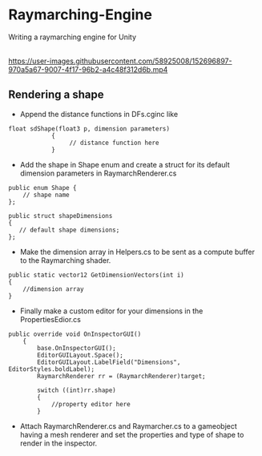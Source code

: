 # Raymarching-Engine
 Writing a raymarching engine for Unity<br><br>


https://user-images.githubusercontent.com/58925008/152696897-970a5a67-9007-4f17-96b2-a4c48f312d6b.mp4

## Rendering a shape

* Append the distance functions in DFs.cginc like
```
float sdShape(float3 p, dimension parameters)	
			{
			     // distance function here
			}
```   
* Add the shape in Shape enum and create a struct for its default dimension parameters in RaymarchRenderer.cs 
```
public enum Shape {
    // shape name
};

public struct shapeDimensions
{
   // default shape dimensions;
};
```
* Make the dimension array in Helpers.cs to be sent as a compute buffer to the Raymarching shader.
```
public static vector12 GetDimensionVectors(int i)
{
    //dimension array
}
```
* Finally make a custom editor for your dimensions in the PropertiesEdior.cs
```
public override void OnInspectorGUI()
    {
        base.OnInspectorGUI();
        EditorGUILayout.Space();
        EditorGUILayout.LabelField("Dimensions", EditorStyles.boldLabel);
        RaymarchRenderer rr = (RaymarchRenderer)target;

        switch ((int)rr.shape)
        {
            //property editor here
        }
```
* Attach RaymarchRenderer.cs and Raymarcher.cs to a gameobject having a mesh renderer and set the properties and type of shape to render in the inspector.




